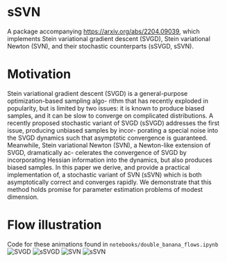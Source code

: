 # sSVN
A package accompanying https://arxiv.org/abs/2204.09039, which implements Stein variational gradient descent (SVGD), Stein variational Newton (SVN), and their stochastic counterparts (sSVGD, sSVN).

# Motivation
Stein variational gradient descent (SVGD) is a general-purpose optimization-based sampling algo-
rithm that has recently exploded in popularity, but is limited by two issues: it is known to produce
biased samples, and it can be slow to converge on complicated distributions. A recently proposed
stochastic variant of SVGD (sSVGD) addresses the first issue, producing unbiased samples by incor-
porating a special noise into the SVGD dynamics such that asymptotic convergence is guaranteed.
Meanwhile, Stein variational Newton (SVN), a Newton-like extension of SVGD, dramatically ac-
celerates the convergence of SVGD by incorporating Hessian information into the dynamics, but
also produces biased samples. In this paper we derive, and provide a practical implementation of,
a stochastic variant of SVN (sSVN) which is both asymptotically correct and converges rapidly. We demonstrate
that this method holds promise for parameter estimation problems of modest dimension.

# Flow illustration
Code for these animations found in `notebooks/double_banana_flows.ipynb`
![SVGD](https://media.giphy.com/media/m9FLn6E31NDUfGNrEJ/giphy.gif)
![sSVGD](https://media.giphy.com/media/CH7cd0w3CbeaGon7vt/giphy.gif)
![SVN](https://media.giphy.com/media/lThEzFxUIC3z1q208Q/giphy.gif)
![sSVN](https://media.giphy.com/media/BCxYUmkAQtbEJd1vam/giphy.gif)



<!-- Dynamics on a two dimensional hybrid Rosenbrock density.

SVGD
![SVGD](https://media.giphy.com/media/UoyTOJlJxG6jUxRmLw/giphy.gif)

sSVGD
![sSVGD](https://media.giphy.com/media/pbMqIPnvM1AHy82UHp/giphy.gif)

SVN
![SVN](https://media.giphy.com/media/GhWmRW75nEYhefjeOt/giphy.gif)

sSVN
![sSVN](https://media.giphy.com/media/DJG0QudaI4MQ6tFPJd/giphy.gif) -->



<!-- ![SVGD](https://media0.giphy.com/media/up1TDEaoW79ZpyPYMe/giphy.gif) -->
